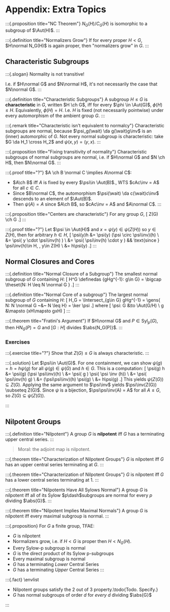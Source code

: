 # Appendix: Extra Topics

:::{.proposition title="NC Theorem"}
$N_G(H) / C_G(H)$ is isomorphic to a subgroup of $\Aut(H)$.
:::

:::{.definition title="Normalizers Grow"}
If for every proper $H<G$, $H\normal N_G(H)$ is again proper, then "normalizers grow" in $G$.
:::

## Characteristic Subgroups

:::{.slogan}
Normality is not transitive!

I.e. if $H\normal G$ and $N\normal H$, it's not necessarily the case that $N\normal G$.
:::

:::{.definition title="Characteristic Subgroups"}
A subgroup $H\leq G$ is **characteristic** in $G$, written $H \ch G$, iff for every $\phi \in \Aut(G)$, $\phi(H) \leq H$.
Equivalently, $\phi(H) = H$.
I.e. $H$ is fixed (not necessarily pointwise) under every automorphism of the ambient group $G$.
:::

:::{.remark title="Characteristic isn't equivalent to normalcy"}
Characteristic subgroups are normal, because $\psi_g(\wait) \da g(\wait)g\inv$ is an (inner) automorphic of $G$.
Not every normal subgroup is characteristic: take $G \da H_1 \cross H_2$ and $\psi(x, y) = (y, x)$.
:::

:::{.proposition title="Fixing transitivity of normality"}
Characteristic subgroups of normal subgroups are normal, i.e. if $H\normal G$ and $N \ch H$, then $N\normal G$.
:::

:::{.proof title="?"}
$A \ch B \normal C \implies A\normal C$:

- $A\ch B$ iff $A$ is fixed by every $\psi\in \Aut(B)$., WTS $cAc\inv = A$ for all $c\in C$.
- Since $B\normal C$, the automorphism $\psi(\wait) \da c(\wait)c\inv$ descends to an element of $\Aut(B)$.
- Then $\psi(A) = A$ since $A\ch B$, so $cAc\inv = A$ and $A\normal C$.
:::

:::{.proposition title="Centers are characteristic"}
For any group $G$,
\[
Z(G) \ch G
.\]
:::

:::{.proof title="?"}
Let $\psi \in \Aut(H)$ and $x=\psi(y)\in \psi(Z(H))$ so $y\in Z(H)$, then for arbitrary $h\in H$,
\[
\psi(y)h 
&= \psi(y) (\psi \circ \psi\inv)(h) \\
&= \psi( y \cdot \psi\inv(h) ) \\
&= \psi( \psi\inv(h) \cdot y ) && \text{since } \psi\inv(h)\in H, \, y\in Z(H) \\
&= h\psi(y)
.\]
:::

## Normal Closures and Cores

:::{.definition title="Normal Closure of a Subgroup"}
The smallest normal subgroup of $G$ containing $H$:
\[
H^G \definedas \{gHg^{-1}: g\in G\} = \bigcap \theset{N: H \leq N \normal G }
.\]
:::

:::{.definition title="Normal Core of a subgroup"}
The largest normal subgroup of $G$ containing $H$:
\[
H_G = \Intersect_{g\in G} gHg^{-1} = \gens{ N: N \normal G ~\&~ N \leq H} = \ker \psi
.\]
where
\[
\psi: G &\to \Aut(G/H) \\
g &\mapsto (xH\mapsto gxH)
\]
:::

:::{.theorem title="Fratini's Argument"}
If $H\normal G$ and $P \in \mathrm{Syl}_p(G)$, then $H N_G(P) = G$ and $[G: H]$ divides $\abs{N_G(P)}$.
:::

### Exercises

:::{.exercise title="?"}
Show that $Z(G) \leq G$ is always characteristic.
:::

:::{.solution}
Let $\psi\in \Aut(G)$.
For one containment, we can show $\psi(g) = h = h\psi(g)$ for all $\psi(g) \in \psi(G)$ and $h\in G$.
This is a computation:
\[
\psi(g) h 
&= \psi(g) (\psi \psi\inv)(h) \\
&= \psi( g ) \psi( \psi \inv (h)) \\
&= \psi( \psi\inv(h) g) \\
&= (\psi\psi\inv)(h) \psi(g) \\
&= h\psi(g)
.\]
This yields $\psi(Z(G)) \subseteq Z(G)$.
Applying the same argument to $\psi\inv$ yields $\psi\inv(Z(G)) \subseteq Z(G)$.
Since $\psi$ is a bijection, $\psi\psi\inv(A) = A$ for all $A\leq G$, 
so $Z(G) \subseteq \psi(Z(G))$.

:::

## Nilpotent Groups

:::{.definition title="Nilpotent"}
A group $G$ is **nilpotent** iff $G$ has a terminating upper central series.
:::

> Moral: the adjoint map is nilpotent.

:::{.theorem title="Characterization of Nilpotent Groups"}
$G$ is nilpotent iff $G$ has an upper central series terminating at $G$.
:::

:::{.theorem title="Characterization of Nilpotent Groups"}
$G$ is nilpotent iff $G$ has a lower central series terminating at $1$.
:::

:::{.theorem title="Nilpotents Have All Sylows Normal"}
A group $G$ is nilpotent iff all of its Sylow $p\dash$subgroups are normal for every $p$ dividing $\abs{G}$.
:::

:::{.theorem title="Nilpotent Implies Maximal Normals"}
A group $G$ is nilpotent iff every maximal subgroup is normal.
:::

:::{.proposition}
For $G$ a finite group, TFAE:

- $G$ is nilpotent
- Normalizers grow, i.e. if $H < G$ is proper then $H < N_G(H)$.
- Every Sylow-p subgroup is normal
- $G$ is the direct product of its Sylow p-subgroups
- Every maximal subgroup is normal
- $G$ has a terminating *Lower* Central Series
- $G$ has a terminating *Upper* Central Series
:::

:::{.fact}
\envlist

- Nilpotent groups satisfy the 2 out of 3 property.\todo{Todo. Specify.}
- $G$ has normal subgroups of order $d$ for *every* $d$ dividing $\abs{G}$

:::

